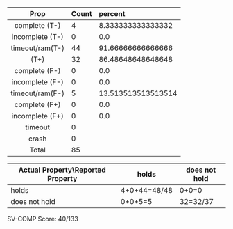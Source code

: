 
| Prop | Count | percent |
|:----:|:------|:--|
|complete   (T-)|4| 8.333333333333332 |
|incomplete (T-)|0|0.0 |
|timeout/ram(T-)|44|91.66666666666666 |
|           (T+)|32|86.48648648648648 |
|complete   (F-)|0|0.0 |
|incomplete (F-)|0|0.0 |
|timeout/ram(F-)|5|13.513513513513514 |
|complete   (F+)|0|0.0 |
|incomplete (F+)|0|0.0 |
|timeout        |0| |
|crash          |0| |
|Total          |85| |

| Actual Property\Reported Property | holds | does not hold |
|------------------------------------|-------|---------------|
| holds | 4+0+44=48/48 | 0+0=0 |
| does not hold | 0+0+5=5 | 32=32/37 |

SV-COMP Score: 40/133

